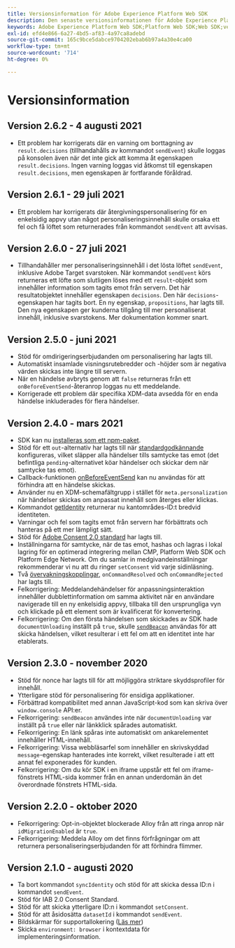 ```yaml
---
title: Versionsinformation för Adobe Experience Platform Web SDK
description: Den senaste versionsinformationen för Adobe Experience Platform Web SDK.
keywords: Adobe Experience Platform Web SDK;Platform Web SDK;Web SDK;versionsinformation;
exl-id: efd4e866-6a27-4bd5-af83-4a97ca8adebd
source-git-commit: 165c9bce5dabce9704202ebab6b97a4a30e4ca00
workflow-type: tm+mt
source-wordcount: '714'
ht-degree: 0%

---
```


# Versionsinformation

## Version 2.6.2 - 4 augusti 2021

* Ett problem har korrigerats där en varning om borttagning av `result.decisions` (tillhandahålls av kommandot `sendEvent`) skulle loggas på konsolen även när det inte gick att komma åt egenskapen `result.decisions`. Ingen varning loggas vid åtkomst till egenskapen `result.decisions`, men egenskapen är fortfarande föråldrad.

## Version 2.6.1 - 29 juli 2021

* Ett problem har korrigerats där återgivningspersonalisering för en enkelsidig appvy utan något personaliseringsinnehåll skulle orsaka ett fel och få löftet som returnerades från kommandot `sendEvent` att avvisas.

## Version 2.6.0 - 27 juli 2021

* Tillhandahåller mer personaliseringsinnehåll i det lösta löftet `sendEvent`, inklusive Adobe Target svarstoken. När kommandot `sendEvent` körs returneras ett löfte som slutligen löses med ett `result`-objekt som innehåller information som tagits emot från servern. Det här resultatobjektet innehåller egenskapen `decisions`. Den här `decisions`-egenskapen har tagits bort. En ny egenskap, `propositions`, har lagts till. Den nya egenskapen ger kunderna tillgång till mer personaliserat innehåll, inklusive svarstokens. Mer dokumentation kommer snart.

## Version 2.5.0 - juni 2021

* Stöd för omdirigeringserbjudanden om personalisering har lagts till.
* Automatiskt insamlade visningsrutebredder och -höjder som är negativa värden skickas inte längre till servern.
* När en händelse avbryts genom att `false` returneras från ett `onBeforeEventSend`-återanrop loggas nu ett meddelande.
* Korrigerade ett problem där specifika XDM-data avsedda för en enda händelse inkluderades för flera händelser.

## Version 2.4.0 - mars 2021

* SDK kan nu [installeras som ett npm-paket](https://experienceleague.adobe.com/docs/experience-platform/edge/fundamentals/installing-the-sdk.html).
* Stöd för ett `out`-alternativ har lagts till när [standardgodkännande](https://experienceleague.adobe.com/docs/experience-platform/edge/fundamentals/configuring-the-sdk.html#default-consent) konfigureras, vilket släpper alla händelser tills samtycke tas emot (det befintliga `pending`-alternativet köar händelser och skickar dem när samtycke tas emot).
* Callback-funktionen [onBeforeEventSend](https://experienceleague.adobe.com/docs/experience-platform/edge/fundamentals/configuring-the-sdk.html#onbeforeeventsend) kan nu användas för att förhindra att en händelse skickas.
* Använder nu en XDM-schemafältgrupp i stället för `meta.personalization` när händelser skickas om anpassat innehåll som återges eller klickas.
* Kommandot [getIdentity](https://experienceleague.adobe.com/docs/experience-platform/edge/identity/overview.html#retrieving-the-visitor-id) returnerar nu kantområdes-ID:t bredvid identiteten.
* Varningar och fel som tagits emot från servern har förbättrats och hanteras på ett mer lämpligt sätt.
* Stöd för [Adobe Consent 2.0 standard](https://experienceleague.adobe.com/docs/experience-platform/edge/consent/supporting-consent.html?communicating-consent-preferences-via-the-adobe-standard) har lagts till.
* Inställningarna för samtycke, när de tas emot, hashas och lagras i lokal lagring för en optimerad integrering mellan CMP, Platform Web SDK och Platform Edge Network. Om du samlar in medgivandeinställningar rekommenderar vi nu att du ringer `setConsent` vid varje sidinläsning.
* Två [övervakningskopplingar](https://github.com/adobe/alloy/wiki/Monitoring-Hooks), `onCommandResolved` och `onCommandRejected` har lagts till.
* Felkorrigering: Meddelandehändelser för anpassningsinteraktion innehåller dubblettinformation om samma aktivitet när en användare navigerade till en ny enkelsidig appvy, tillbaka till den ursprungliga vyn och klickade på ett element som är kvalificerat för konvertering.
* Felkorrigering: Om den första händelsen som skickades av SDK hade `documentUnloading` inställt på `true`, skulle [`sendBeacon`](https://developer.mozilla.org/en-US/docs/Web/API/Navigator/sendBeacon) användas för att skicka händelsen, vilket resulterar i ett fel om att en identitet inte har etablerats.

## Version 2.3.0 - november 2020

* Stöd för nonce har lagts till för att möjliggöra striktare skyddsprofiler för innehåll.
* Ytterligare stöd för personalisering för ensidiga applikationer.
* Förbättrad kompatibilitet med annan JavaScript-kod som kan skriva över `window.console` API:er.
* Felkorrigering: `sendBeacon` användes inte när `documentUnloading` var inställt på `true` eller när länkklick spårades automatiskt.
* Felkorrigering: En länk spåras inte automatiskt om ankarelementet innehåller HTML-innehåll.
* Felkorrigering: Vissa webbläsarfel som innehåller en skrivskyddad `message`-egenskap hanterades inte korrekt, vilket resulterade i att ett annat fel exponerades för kunden.
* Felkorrigering: Om du kör SDK i en iframe uppstår ett fel om iframe-fönstrets HTML-sida kommer från en annan underdomän än det överordnade fönstrets HTML-sida.

## Version 2.2.0 - oktober 2020

* Felkorrigering: Opt-in-objektet blockerade Alloy från att ringa anrop när `idMigrationEnabled` är `true`.
* Felkorrigering: Meddela Alloy om det finns förfrågningar om att returnera personaliseringserbjudanden för att förhindra flimmer.

## Version 2.1.0 - augusti 2020

* Ta bort kommandot `syncIdentity` och stöd för att skicka dessa ID:n i kommandot `sendEvent`.
* Stöd för IAB 2.0 Consent Standard.
* Stöd för att skicka ytterligare ID:n i kommandot `setConsent`.
* Stöd för att åsidosätta `datasetId` i kommandot `sendEvent`.
* Bildskärmar för supportallokering ([Läs mer](https://github.com/adobe/alloy/wiki/Monitoring-Hooks))
* Skicka `environment: browser` i kontextdata för implementeringsinformation.
